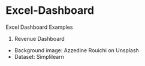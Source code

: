 # Excel-Dashboard
Excel Dashboard Examples  
1. Revenue Dashboard  
  * Background image: Azzedine Rouichi on Unsplash  
  * Dataset: Simplilearn  
